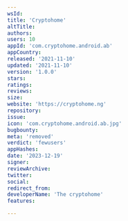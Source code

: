 ```yaml
---
wsId: 
title: 'Cryptohome'
altTitle: 
authors: 
users: 10
appId: 'com.cryptohome.android.ab'
appCountry: 
released: '2021-11-10'
updated: '2021-11-10'
version: '1.0.0'
stars: 
ratings: 
reviews: 
size: 
website: 'https://cryptohome.ng'
repository: 
issue: 
icon: 'com.cryptohome.android.ab.jpg'
bugbounty: 
meta: 'removed'
verdict: 'fewusers'
appHashes: 
date: '2023-12-19'
signer: 
reviewArchive: 
twitter: 
social: 
redirect_from: 
developerName: 'The cryptohome'
features: 

---
```



